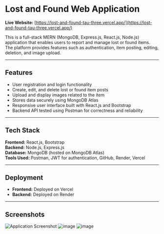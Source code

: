# Lost and Found Web Application

**Live Website:** [https://lost-and-found-tau-three.vercel.app/](https://lost-and-found-tau-three.vercel.app/)

This is a full-stack MERN (MongoDB, Express.js, React.js, Node.js) application that enables users to report and manage lost or found items. The platform provides features such as authentication, item posting, editing, deletion, and image upload.

---

## Features

- User registration and login functionality
- Create, edit, and delete lost or found item posts
- Upload and display images related to the item
- Stores data securely using MongoDB Atlas
- Responsive user interface built with React.js and Bootstrap
- Backend API tested using Postman for correctness and reliability

---

## Tech Stack

**Frontend:** React.js, Bootstrap  
**Backend:** Node.js, Express.js  
**Database:** MongoDB (hosted on MongoDB Atlas)  
**Tools Used:** Postman, JWT for authentication, GitHub, Render, Vercel

---

## Deployment

- **Frontend:** Deployed on Vercel  
- **Backend:** Deployed on Render  

---

## Screenshots

![Application Screenshot](https://github.com/user-attachments/assets/e42004e8-206d-4c82-8966-5975f6dad7c9)
![image](https://github.com/user-attachments/assets/33c2bf15-a035-4ab2-9025-449e7d5b510b)
![image](https://github.com/user-attachments/assets/7ace79f2-1d6b-4c0e-bc4e-37d525120357)


